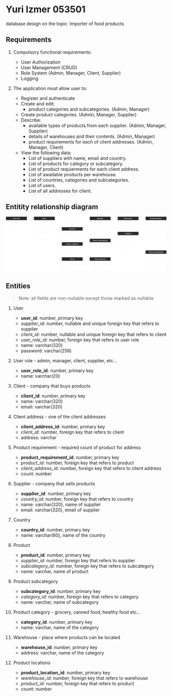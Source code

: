 # Yuri Izmer 053501
database design on the topic: Importer of food products

## Requirements

1. Compulsory functional requirements:

    - User Authorization
    - User Management (CRUD)
    - Role System (Admin, Manager, Client, Supplier)
    - Logging

1. The application must allow user to: 

	- Register and authenticate
	- Create and edit:
		- product categories and subcategories. (Admin, Manager)
	- Create product categories. (Admin, Manager, Supplier)
	- Describe:
		- available types of products from each supplier. (Admin, Manager, Supplier)
		- details of warehouses and their contents. (Admin, Manager)
		- product requirements for each of client addresses. (Admin, Manager, Client)
	- View the following data:
		- List of suppliers with name, email and country.
		- List of products for category or subcategory.
		- List of product requierments for each client address.
		- List of awailable products per warehouse.
		- List of countries, categories and subcategories.
		- List of users.
		- List of all addresses for client.

## Entitity relationship diagram

![image](img/entities.svg)

## Entities

> Note: all fields are non-nullable except those marked as nullable

1. User

    - **user_id**: number, primary key
    - _supplier_id_: number, nullable and unique foreign key that refers to supplier
    - _client_id_: number, nullable and unique foreign key that refers to client
    - _user_role_id_: number, foreign key that refers to user role
    - name: varchar(320)
    - password: varchar(256)

1. User role - admin, manager, client, supplier, etc...

    - **user_role_id**: number, primary key
    - name: varchar(20)

1. Client - company that buys products

    - **client_id**: number, primary key
    - name: varchar(320)
    - email: varchar(320)

1. Client address - one of the client addresses

    - **client_address_id**: number, primary key
    - _client_id_: number, foreign key that refers to client
    - address: varchar

1. Product requirement - required count of product for address

    - **product_requirement_id**: number, primary key
    - _product_id_: number, foreign key that refers to product
    - _client_address_id_: number, foreign key that refers to client address
    - count: number

1. Supplier - company that sells products

    - **supplier_id**: number, primary key
    - _country_id_: number, foreign key that refers to country
    - name: varchar(320), name of supplier
    - email: varchar(320), email of supplier

1. Country

    - **country_id**: number, primary key
    - name: varchar(60), name of the country

1. Product

    - **product_id**: number, primary key
    - _supplier_id_: number, foreign key that refers to supplier
    - _subcategory_id_: number, foreign key that refers to subcategory
    - name: varchar, name of product

1. Product subcategory

    - **subcategory_id**: number, primary key
    - _category_id_: number, foreign key that refers to category
    - name: varchar, name of subcategory

1. Product category - grocery, canned food, healthy food etc...

    - **category_id**: number, primary key
    - name: varchar, name of the category

1. Warehouse - place where products can be located

    - **warehouse_id**: number, primary key
    - address: varchar, name of the category

1. Product locations
    - **product_location_id**: number, primary key
    - _warehouse_id_: number, foreign key that refers to warehouse
    - _product_id_: number, foreign key that refers to product
    - count: number
